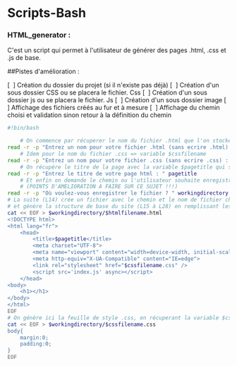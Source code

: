 # Scripts-Bash
### HTML_generator :

C'est un script qui permet à l'utilisateur de générer des pages .html, .css et .js de base.

##Pistes d'amélioration :

[  ] Création du dossier du projet (si il n'existe pas déjà) 
[  ] Création d'un sous dossier CSS ou se placera le fichier. Css
[  ] Création d'un sous dossier js ou se placera le fichier. Js
[  ] Création d'un sous dossier image 
[  ] Affichage des fichiers créés au fur et à mesure 
[  ] Affichage du chemin choisi et validation sinon retour à la définition du chemin

```bash
#!bin/bash

    # On commence par récuperer le nom du fichier .html que l'on stocke dans une variable $htmlfilename 
read -r -p "Entrez un nom pour votre fichier .html (sans ecrire .html) : " htmlfilename
    # Idem pour le nom du fichier .css => variable $cssfilename
read -r -p "Entrez un nom pour votre fichier .css (sans ecrire .css) : " cssfilename
    # On récupère le titre de la page avec la variable $pagetitle qui sera inséré entre les balises <title></title>
read -r -p "Entrez le titre de votre page html : " pagetitle
    # Et enfin on demande le chemin ou l'utilisateur souhaite enregistrer son fichier. Par défaut on se situe la ou est placé le script 
    # (POINTS D'AMELIORATION A FAIRE SUR CE SUJET !!!)
read -r -p "Où voulez-vous enregistrer le fichier ? " workingdirectory
# La suite (L14) crée un fichier avec le chemin et le nom de fichier choisi (par défaut .html)
# et génère la structure de base du site (L15 à L28) en remplissant les balises title et le href du fichier css
cat << EOF > $workingdirectory/$htmlfilename.html
<!DOCTYPE html>
<html lang="fr">
    <head>
        <title>$pagetitle</title>
        <meta charset="UTF-8">
        <meta name="viewport" content="width=device-width, initial-scale=1">
        <meta http-equiv="X-UA-Compatible" content="IE=edge">
        <link rel="stylesheet" href="$cssfilename.css" />
        <script src='index.js' async></script>
    </head>
<body>
    <h1></h1>
</body>
</html>
EOF
# On génère ici la feuille de style .css, en récuperant la variable $cssfilename pour le nom du fichier
cat << EOF > $workingdirectory/$cssfilename.css
body{
    margin:0;
    padding:0;
}
EOF
```
